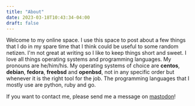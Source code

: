 ```yaml
---
title: "About"
date: 2023-03-18T10:43:34-04:00
draft: false
---
```


Welcome to my online space. I use this space to post about a few things that I do in my spare time
that I think could be useful to some random netizen. I'm not great at writing so I like to keep things
short and sweet. I love all things operating systems and programming languages. My pronouns are he/him/his. My operating systems of choice are **centos**,  **debian**,  **fedora**, **freebsd** and **openbsd**, not in any specific order but whenever it is the right tool for the job. The programming languages that I mostly use are python, ruby and go.

If you want to contact me, please send me a message on [mastodon](https://freeradical.zone/@loop0)!
